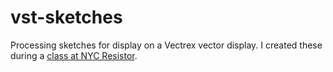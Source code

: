 # vst-sketches

Processing sketches for display on a Vectrex vector display. I created these during a [class at NYC Resistor](https://www.eventbrite.com/e/vector-display-class-tickets-19130654302).

